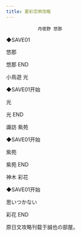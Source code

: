 ```yaml
---
title: 夏彩恋唄攻略
---
```


                月夜野 悠那



◆SAVE01

悠那

悠那 END



小鳥遊 光



◆SAVE01开始

光

光 END



諏訪 紫苑



◆SAVE01开始

紫苑

紫苑 END



神木 彩花



◆SAVE01开始

思いつかない

彩花 END



原日文攻略刊载于誠也の部屋。


              
